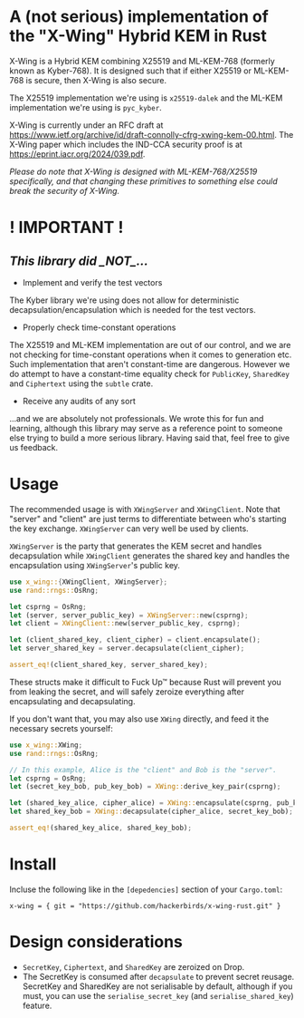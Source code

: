 # A (not serious) implementation of the "X-Wing" Hybrid KEM in Rust

X-Wing is a Hybrid KEM combining X25519 and ML-KEM-768 (formerly known as Kyber-768). It is designed such that if either X25519 or ML-KEM-768 is secure, then X-Wing is also secure.

The X25519 implementation we're using is `x25519-dalek` and the ML-KEM implementation we're using is `pyc_kyber`.

X-Wing is currently under an RFC draft at https://www.ietf.org/archive/id/draft-connolly-cfrg-xwing-kem-00.html.
The X-Wing paper which includes the IND-CCA security proof is at https://eprint.iacr.org/2024/039.pdf. 

*Please do note that X-Wing is designed with ML-KEM-768/X25519 specifically, and that changing these primitives to something else could break the security of X-Wing.*

# ! IMPORTANT !

## *This library did \_NOT\_...*

- Implement and verify the test vectors

The Kyber library we're using does not allow for deterministic decapsulation/encapsulation which is needed for the test vectors.

- Properly check time-constant operations

The X25519 and ML-KEM implementation are out of our control, and we are not checking for time-constant operations when it comes to generation etc. Such implementation that aren't constant-time are dangerous. 
However we do attempt to have a constant-time equality check for `PublicKey`, `SharedKey` and `Ciphertext` using the `subtle` crate.

- Receive any audits of any sort

...and we are absolutely not professionals. We wrote this for fun and learning, although this library may serve as a reference point to someone else trying to build a more serious library. Having said that, feel free to give us feedback.

# Usage

The recommended usage is with `XWingServer` and `XWingClient`. Note that "server" and "client" are just terms to differentiate between who's starting the key exchange. `XWingServer` can very well be used by clients. 

`XWingServer` is the party that generates the KEM secret and handles decapsulation while `XWingClient` generates the shared key and handles the encapsulation using `XWingServer`'s public key.

```rust
use x_wing::{XWingClient, XWingServer};
use rand::rngs::OsRng;

let csprng = OsRng;
let (server, server_public_key) = XWingServer::new(csprng);
let client = XWingClient::new(server_public_key, csprng);

let (client_shared_key, client_cipher) = client.encapsulate();
let server_shared_key = server.decapsulate(client_cipher);

assert_eq!(client_shared_key, server_shared_key);
```

These structs make it difficult to Fuck Up™ because Rust will prevent you from leaking the secret, and will safely zeroize everything after encapsulating and decapsulating.

If you don't want that, you may also use `XWing` directly, and feed it the necessary secrets yourself:

```rust
use x_wing::XWing;
use rand::rngs::OsRng;

// In this example, Alice is the "client" and Bob is the "server". 
let csprng = OsRng;
let (secret_key_bob, pub_key_bob) = XWing::derive_key_pair(csprng);

let (shared_key_alice, cipher_alice) = XWing::encapsulate(csprng, pub_key_bob);
let shared_key_bob = XWing::decapsulate(cipher_alice, secret_key_bob);

assert_eq!(shared_key_alice, shared_key_bob);
```

# Install

Incluse the following like in the `[depedencies]` section of your `Cargo.toml`:

```x-wing = { git = "https://github.com/hackerbirds/x-wing-rust.git" }```

# Design considerations

- `SecretKey`, `Ciphertext`, and `SharedKey` are zeroized on Drop.
- The SecretKey is consumed after `decapsulate` to prevent secret reusage. SecretKey and SharedKey are not serialisable by default, although if you must, you can use the `serialise_secret_key` (and `serialise_shared_key`) feature.